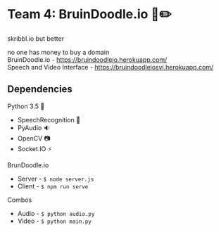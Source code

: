 # Team 4: BruinDoodle.io :bear::pencil2:
skribbl.io but better  

no one has money to buy a domain \
BruinDoodle.io - https://bruindoodleio.herokuapp.com/ \
Speech and Video Interface - https://bruindoodleiosvi.herokuapp.com/


## Dependencies
Python 3.5 :snake:
* SpeechRecognition :speech_balloon:
* PyAudio :sound:
* OpenCV :camera:
* Socket.IO :zap:


BrunDoodle.io
* Server - ``` $ node server.js ```
* Client - ``` $ npm run serve ```

Combos
* Audio - ``` $ python audio.py ```
* Video - ``` $ python main.py ```